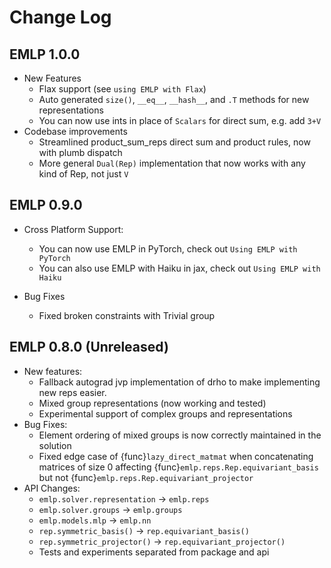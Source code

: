 # Change Log

<!---
This is a comment.
Remember to align the itemized text with the first line of an item within a list.
-->

## EMLP 1.0.0
* New Features
  * Flax support (see `using EMLP with Flax`)
  * Auto generated `size()`, `__eq__`, `__hash__`, and `.T` methods for new representations
  * You can now use ints in place of `Scalars` for direct sum, e.g. add `3+V`
* Codebase improvements
  * Streamlined product_sum_reps direct sum and product rules, now with plumb dispatch
  * More general `Dual(Rep)` implementation that now works with any kind of Rep, not just `V`

## EMLP 0.9.0
* Cross Platform Support:
  * You can now use EMLP in PyTorch, check out `Using EMLP with PyTorch`
  * You can also use EMLP with Haiku in jax, check out `Using EMLP with Haiku`

* Bug Fixes
  * Fixed broken constraints with Trivial group

## EMLP 0.8.0 (Unreleased)

* New features:
  * Fallback autograd jvp implementation of drho to make implementing new reps easier.
  * Mixed group representations (now working and tested)
  * Experimental support of complex groups and representations
* Bug Fixes:
  * Element ordering of mixed groups is now correctly maintained in the solution
  * Fixed edge case of {func}`lazy_direct_matmat` when concatenating matrices of size 0 
    affecting {func}`emlp.reps.Rep.equivariant_basis` but not 
    {func}`emlp.reps.Rep.equivariant_projector`
* API Changes:
  * `emlp.solver.representation` -> `emlp.reps`
  * `emlp.solver.groups` -> `emlp.groups`
  * `emlp.models.mlp` -> `emlp.nn`
  * `rep.symmetric_basis()` -> `rep.equivariant_basis()`
  * `rep.symmetric_projector()` -> `rep.equivariant_projector()`
  * Tests and experiments separated from package and api

